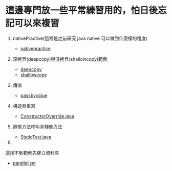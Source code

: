 # 這邊專門放一些平常練習用的，怕日後忘記可以來複習

1. nativePractive(這裡是之前研究 java native 可以做到什麼樣的程度)
    * [nativepractice](src/main/java/org/nativepractice)  

2. 深拷貝(deepcopy)與淺拷貝(shallowcopy)範例
    * [deepcopy](src/main/java/org/interview/deepcopy)
    * [shallowcopy](src/main/java/org/interview/shallowcopy)

3. 傳值
    * [passbyvalue](src/main/java/org/interview/passbyvalue)
4. 構造器重寫
    * [ConstructorOverride.java](src/main/java/org/interview/override/ConstructorOverride.java)
5. 靜態方法呼叫非靜態方法
    * [StaticTest.java](src/main/java/org/interview/statictest/StaticTest.java)
6.

還找不到範例先建立資料夾

* [parallelism](src/main/java/org/interview/parallelism)